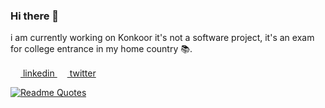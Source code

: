 ### Hi there 👋

i am currently working on Konkoor it's not a software project, it's an exam for college entrance in my home country 📚.

<a href="https://www.linkedin.com/in/mahdi-tajik-318b9925b" > <img height="16" width="16" src="https://cdn.simpleicons.org/linkedin" /> linkedin </a>
<a href="https://www.twitter.com/mahdithedev"> <img height="16" width="16" src="https://cdn.simpleicons.org/twitter" /> twitter </a>
  
[![Readme Quotes](https://quotes-github-readme.vercel.app/api?type=horizontal&theme=dark)](https://github.com/piyushsuthar/github-readme-quotes)
